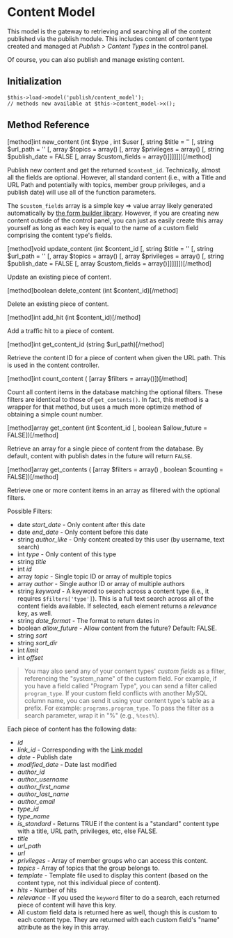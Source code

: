 # Content Model

This model is the gateway to retrieving and searching all of the content published via the publish module.  This includes content of content type created and managed at *Publish > Content Types* in the control panel.

Of course, you can also publish and manage existing content.

## Initialization

```
$this->load->model('publish/content_model');
// methods now available at $this->content_model->x();
```

## Method Reference

[method]int new_content (int $type , int $user [, string $title = '' [, string $url_path = '' [, array $topics = array() [, array $privileges = array() [, string $publish_date = FALSE [, array $custom_fields = array()]]]]]])[/method]

Publish new content and get the returned `$content_id`.  Technically, almost all the fields are optional.  However, all standard content (i.e., with a Title and URL Path and potentially with topics, member group privileges, and a publish date) will use all of the function parameters.

The `$custom_fields` array is a simple key => value array likely generated automatically by [the form builder library](/docs/developers/reference/form_builder_library).  However, if you are creating new content outside of the control panel, you can just as easily create this array yourself as long as each key is equal to the name of a custom field comprising the content type's fields.

[method]void update_content (int $content_id [, string $title = '' [, string $url_path = '' [, array $topics = array() [, array $privileges = array() [, string $publish_date = FALSE [, array $custom_fields = array()]]]]]])[/method]

Update an existing piece of content.

[method]boolean delete_content (int $content_id)[/method]

Delete an existing piece of content.

[method]int add_hit (int $content_id)[/method]

Add a traffic hit to a piece of content.

[method]int get_content_id (string $url_path)[/method]

Retrieve the content ID for a piece of content when given the URL path.  This is used in the content controller.

[method]int count_content ( [array $filters = array()])[/method]

Count all content items in the database matching the optional filters.  These filters are identical to those of `get_contents()`.  In fact, this method is a wrapper for that method, but uses a much more optimize method of obtaining a simple count number.

[method]array get_content (int $content_id [, boolean $allow_future = FALSE])[/method]

Retrieve an array for a single piece of content from the database.  By default, content with publish dates in the future will return `FALSE`.

[method]array get_contents ( [array $filters = array() , boolean $counting = FALSE])[/method]

Retrieve one or more content items in an array as filtered with the optional filters.

Possible Filters: 

* date *start_date* - Only content after this date
* date *end_date* - Only content before this date
* string *author_like* - Only content created by this user (by username, text search)
* int *type* - Only content of this type
* string *title*
* int *id*
* array *topic* - Single topic ID or array of multiple topics
* array *author* - Single author ID or array of multiple authors
* string *keyword* - A keyword to search across a content type (i.e., it requires `$filters['type']`).  This is a full text search across all of the content fields available.  If selected, each element returns a *relevance* key, as well.
* string *date_format* - The format to return dates in
* boolean *allow_future* - Allow content from the future?  Default: FALSE.
* string *sort*
* string *sort_dir*
* int *limit*
* int *offset*

> You may also send any of your content types' *custom fields* as a filter, referencing the "system_name" of the custom field.  For example, if
you have a field called "Program Type", you can send a filter called `program_type`.  If your custom field conflicts
with another MySQL column name, you can send it using your content type's table as a prefix.  For example: `programs.program_type`.
To pass the filter as a search parameter, wrap it in "%" (e.g., `%test%`).

Each piece of content has the following data:

* *id*
* *link_id* - Corresponding with the [Link model](/docs/developers/reference/link_model)
* *date* - Publish date
* *modified_date* - Date last modified
* *author_id*
* *author_username*
* *author_first_name*
* *author_last_name*
* *author_email*
* *type_id*
* *type_name*
* *is_standard* - Returns TRUE if the content is a "standard" content type with a title, URL path, privileges, etc, else FALSE.
* *title*
* *url_path*
* *url*
* *privileges* - Array of member groups who can access this content.
* *topics* - Array of topics that the group belongs to.
* *template* - Template file used to display this content (based on the content type, not this individual piece of content).
* *hits* - Number of hits
* *relevance* - If you used the `keyword` filter to do a search, each returned piece of content will have this key.
* All custom field data is returned here as well, though this is custom to each content type.  They are returned with each custom field's "name" attribute as the key in this array.
